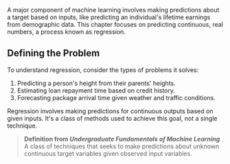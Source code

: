 A major component of machine learning involves making predictions about a target based on inputs, like predicting an individual's lifetime earnings from demographic data. This chapter focuses on predicting continuous, real numbers, a process known as regression.
## Defining the Problem

To understand regression, consider the types of problems it solves: 
1. Predicting a person's height from their parents' heights.
2. Estimating loan repayment time based on credit history.
3. Forecasting package arrival time given weather and traffic conditions.

Regression involves making predictions for continuous outputs based on given inputs. It's a class of methods used to achieve this goal, not a single technique.

> **Definition from *Undergraduate Fundamentals of Machine Learning***
> A class of techniques that seeks to make predictions about unknown continuous target variables given observed input variables.
